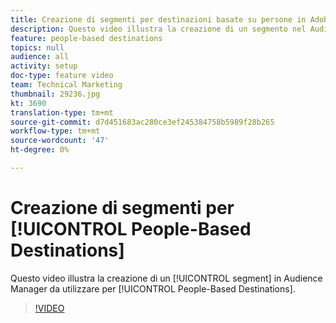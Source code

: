 ```yaml
---
title: Creazione di segmenti per destinazioni basate su persone in Adobe Audience Manager
description: Questo video illustra la creazione di un segmento nel Audience Manager  da utilizzare per le destinazioni basate sulle persone.
feature: people-based destinations
topics: null
audience: all
activity: setup
doc-type: feature video
team: Technical Marketing
thumbnail: 29236.jpg
kt: 3690
translation-type: tm+mt
source-git-commit: d7d451683ac280ce3ef245384758b5989f28b265
workflow-type: tm+mt
source-wordcount: '47'
ht-degree: 0%

---
```



# Creazione di segmenti per [!UICONTROL People-Based Destinations]

Questo video illustra la creazione di un [!UICONTROL segment] in  Audience Manager da utilizzare per [!UICONTROL People-Based Destinations].

>[!VIDEO](https://video.tv.adobe.com/v/29236/?quality=12)
